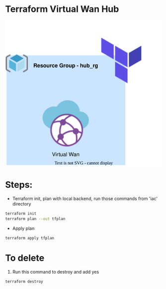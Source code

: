 <h1>Terraform Virtual Wan Hub</h1>
<p align="center">
<img src="https://github.com/Joska99/joska/blob/main/terraform/modules/tf-wan-hub/diagram.drawio.svg">
</p>

<h1> Steps: </h1>

- Terraform init, plan with local backend, run those commands from 'iac' directory
```bash
terraform init
terraform plan --out tfplan
```
- Apply plan
```bash
terraform apply tfplan 
```

<h1> To delete </h1>

1. Run this command to destroy and add yes
```bash
terraform destroy
``` 
